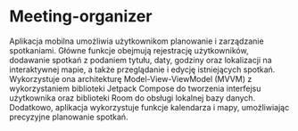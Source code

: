 # Meeting-organizer
Aplikacja mobilna umożliwia użytkownikom planowanie i zarządzanie spotkaniami. Główne funkcje obejmują rejestrację użytkowników, dodawanie spotkań z podaniem tytułu, daty, godziny oraz lokalizacji na interaktywnej mapie, a także przeglądanie i edycję istniejących spotkań. Wykorzystuje ona architekturę Model-View-ViewModel (MVVM) z wykorzystaniem biblioteki Jetpack Compose do tworzenia interfejsu użytkownika oraz biblioteki Room do obsługi lokalnej bazy danych. Dodatkowo, aplikacja wykorzystuje funkcje kalendarza i mapy, umożliwiając precyzyjne planowanie spotkań.
